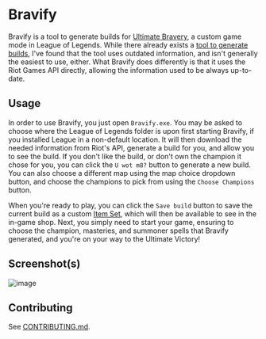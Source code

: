 # Bravify

Bravify is a tool to generate builds for [Ultimate Bravery](http://customlol.wikia.com/wiki/Ultimate_Bravery), a custom game mode in League of Legends. While there already exists a [tool to generate builds](http://ultimate-bravery.com), I've found that the tool uses outdated information, and isn't generally the easiest to use, either. What Bravify does differently is that it uses the Riot Games API directly, allowing the information used to be always up-to-date.

## Usage

In order to use Bravify, you just open `Bravify.exe`. You may be asked to choose where the League of Legends folder is upon first starting Bravify, if you installed League in a non-default location. It will then download the needed information from Riot's API, generate a build for you, and allow you to see the build. If you don't like the build, or don't own the champion it chose for you, you can click the `U wot m8?` button to generate a new build. You can also choose a different map using the map choice dropdown button, and choose the champions to pick from using the `Choose Champions` button.  

When you're ready to play, you can click the `Save build` button to save the current build as a custom [Item Set](https://support.riotgames.com/hc/en-us/articles/201752904-Item-Sets-), which will then be available to see in the in-game shop. Next, you simply need to start your game, ensuring to choose the champion, masteries, and summoner spells that Bravify generated, and you're on your way to the Ultimate Victory!

## Screenshot(s)

![image](https://i.imgur.com/bNgPCcS.jpg)

## Contributing

See [CONTRIBUTING.md](https://github.com/AKPWebDesign/Bravify/blob/master/CONTRIBUTING.md).
